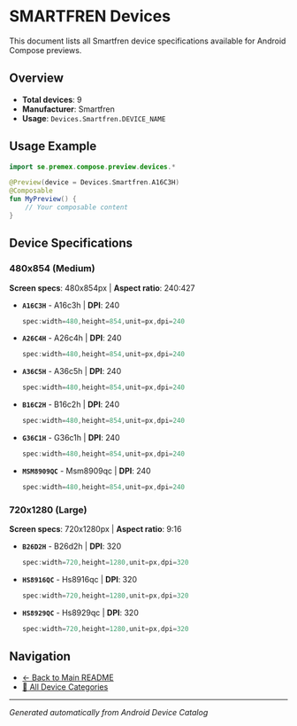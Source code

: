 # SMARTFREN Devices

This document lists all Smartfren device specifications available for Android Compose previews.

## Overview

- **Total devices**: 9
- **Manufacturer**: Smartfren
- **Usage**: `Devices.Smartfren.DEVICE_NAME`

## Usage Example

```kotlin
import se.premex.compose.preview.devices.*

@Preview(device = Devices.Smartfren.A16C3H)
@Composable
fun MyPreview() {
    // Your composable content
}
```

## Device Specifications

### 480x854 (Medium)

**Screen specs**: 480x854px | **Aspect ratio**: 240:427

- **`A16C3H`** - A16c3h | **DPI**: 240
  ```kotlin
  spec:width=480,height=854,unit=px,dpi=240
  ```

- **`A26C4H`** - A26c4h | **DPI**: 240
  ```kotlin
  spec:width=480,height=854,unit=px,dpi=240
  ```

- **`A36C5H`** - A36c5h | **DPI**: 240
  ```kotlin
  spec:width=480,height=854,unit=px,dpi=240
  ```

- **`B16C2H`** - B16c2h | **DPI**: 240
  ```kotlin
  spec:width=480,height=854,unit=px,dpi=240
  ```

- **`G36C1H`** - G36c1h | **DPI**: 240
  ```kotlin
  spec:width=480,height=854,unit=px,dpi=240
  ```

- **`MSM8909QC`** - Msm8909qc | **DPI**: 240
  ```kotlin
  spec:width=480,height=854,unit=px,dpi=240
  ```

### 720x1280 (Large)

**Screen specs**: 720x1280px | **Aspect ratio**: 9:16

- **`B26D2H`** - B26d2h | **DPI**: 320
  ```kotlin
  spec:width=720,height=1280,unit=px,dpi=320
  ```

- **`HS8916QC`** - Hs8916qc | **DPI**: 320
  ```kotlin
  spec:width=720,height=1280,unit=px,dpi=320
  ```

- **`HS8929QC`** - Hs8929qc | **DPI**: 320
  ```kotlin
  spec:width=720,height=1280,unit=px,dpi=320
  ```

## Navigation

- [← Back to Main README](../../README.md)
- [📱 All Device Categories](../README.md)

---
*Generated automatically from Android Device Catalog*
